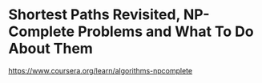 # Shortest Paths Revisited, NP-Complete Problems and What To Do About Them
https://www.coursera.org/learn/algorithms-npcomplete
